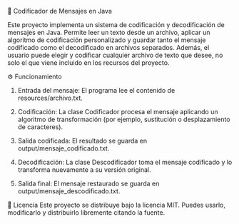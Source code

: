 🧩 Codificador de Mensajes en Java

Este proyecto implementa un sistema de codificación y decodificación de mensajes en Java.
Permite leer un texto desde un archivo, aplicar un algoritmo de codificación personalizado y guardar tanto el mensaje codificado como el decodificado en archivos separados.
Además, el usuario puede elegir y codificar cualquier archivo de texto que desee, no solo el que viene incluido en los recursos del proyecto.

⚙️ Funcionamiento
1. Entrada del mensaje:
El programa lee el contenido de resources/archivo.txt.

2. Codificación:
La clase Codificador procesa el mensaje aplicando un algoritmo de transformación (por ejemplo, sustitución o desplazamiento de caracteres).

3. Salida codificada:
El resultado se guarda en output/mensaje_codificado.txt.

4. Decodificación:
La clase Descodificador toma el mensaje codificado y lo transforma nuevamente a su versión original.

5. Salida final:
El mensaje restaurado se guarda en output/mensaje_descodificado.txt.

📜 Licencia
Este proyecto se distribuye bajo la licencia MIT.
Puedes usarlo, modificarlo y distribuirlo libremente citando la fuente.
